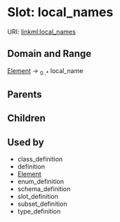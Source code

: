 
# Slot: local_names




URI: [linkml:local_names](https://w3id.org/linkml/local_names)


## Domain and Range

[Element](Element.md) ->  <sub>0..*</sub> local_name

## Parents


## Children


## Used by

 * class_definition
 * definition
 * [Element](Element.md)
 * enum_definition
 * schema_definition
 * slot_definition
 * subset_definition
 * type_definition
